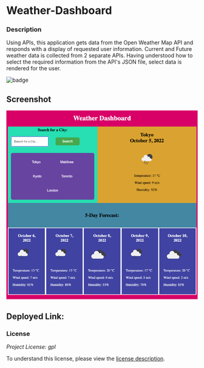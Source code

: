 # Weather-Dashboard

### Description

Using APIs, this application gets data from the Open Weather Map API and responds with a display of requested user information. Current and Future weather data is collected from 2 separate APIs. Having understood how to select the required information from the API's JSON file, select data is rendered for the user. 

![badge](https://img.shields.io/badge/license-lgpl-brightorange)

## Screenshot

<img src="./assets/Screen Shot 2022-10-05 at 6.17.14 AM.png" alt="screenshot of MyCodeSu's weather dashboard">

## Deployed Link:




### License

_Project License: gpl_

To understand this license, please view the [license description]( https://opensource.org/licenses#:~:text=GNU%20Library%20or%20%22Lesser%22%20General%20Public%20License%20(LGPL)).